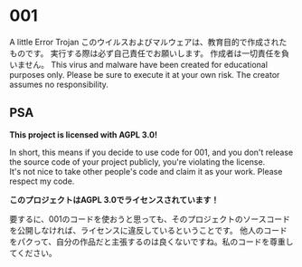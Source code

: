 # 001
A little Error Trojan
このウイルスおよびマルウェアは、教育目的で作成されたものです。 実行する際は必ず自己責任でお願いします。 作成者は一切責任を負いません。
This virus and malware have been created for educational purposes only. Please be sure to execute it at your own risk. The creator assumes no responsibility.

## PSA
**This project is licensed with AGPL 3.0!**

In short, this means if you decide to use code for 001, and you don't release the source code of your project publicly, you're violating the license.\
It's not nice to take other people's code and claim it as your work. Please respect my code.

**このプロジェクトはAGPL 3.0でライセンスされています！**

要するに、001のコードを使おうと思っても、そのプロジェクトのソースコードを公開しなければ、ライセンスに違反しているということです。
他人のコードをパクって、自分の作品だと主張するのは良くないですね。私のコードを尊重してください。
